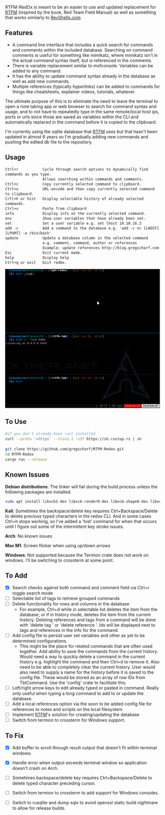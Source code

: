 RTFM-RedOx is meant to be an easier to use and updated replacement for [RTFM](https://github.com/leostat/rtfm) (inspired by the book, Red Team Field Manual) as well as something that works similarly to [RevShells.com](https://revshells.com/).  

## Features
- A command line interface that includes a quick search for commands and comments within the included database.  Searching on command comments is useful for something like mimikatz, where mimikatz isn't in the actual command syntax itself, but is referenced in the comments.  
- There is variable replacement similar to msfconsole.  Variables can be added to any command. 
- It has the ability to update command syntax already in the database as well as add new commands.  
- Multiple references (typically hyperlinks) can be added to commands for things like cheatsheets, explainer videos, tutorials, whatever.  

The ultimate purpose of this is to eliminate the need to leave the terminal to open a note taking app or web browser to search for command syntax and usage, and to not have to repeatedly type in the same remote/local host ips, ports or urls since those are saved as variables within the CLI and automatically replaced in the command before it is copied to the clipboard.

I'm currently using the sqlite database that [RTFM](https://github.com/leostat/rtfm) uses but that hasn't been updated in almost 6 years so I'm gradually adding new commands and pushing the edited db file to the repository.    

## Usage
```
Ctrl+r           Cycle through search options to dynamically find commands as you type.
                 Allows searching within commands and comments.
Ctrl+c           Copy currently selected command to clipboard.
Ctrl+u           URL-encode and then copy currently selected command to clipboard.
Crtl+h or hist   Display selectable history of already selected commands.
Ctrl+v           Paste from clipboard
info             Display info on the currently selected command.
env              Show user variables that have already been set.
set              Set a user variable e.g. set lhost 10.10.16.3
add -c           Add a command to the database e.g. 'add -c nc [LHOST] [LPORT] -e /bin/bash'
update           Update a database column in the selected command
                 e.g. comment, command, author or references
                 Example: update references http://blog.gregscharf.com
Esc              Exit current mode.
help             Display help
Ctrl+q or exit   Exit redOx.
```

![demo](./redox-demo.gif)


## To Use
```bash
#if you don't already have rust installed
curl --proto '=https' --tlsv1.2 -sSf https://sh.rustup.rs | sh

git clone https://github.com/gregscharf/RTFM-Redox.git
cd RTFM-Redox
cargo run --release
```

## Known Issues

**Debian distributions**: The linker will fail during the build process unless the following packages are installed.
```bash
sudo apt install libxcb1-dev libxcb-render0-dev libxcb-shape0-dev libxcb-xfixes0-dev
```

**Kali**: Sometimes the backspace/delete key requires Ctrl+Backspace/Delete to delete previous typed characters in the redox CLI. And in some cases Ctrl+h stops working, so I've added a 'hist' command for when that occurs until I figure out some of the intermittent key stroke issues. 

**Arch**: No known issues

**Mac M1**: Screen flicker when using up/down arrows 

**Windows**: Not supported because the Termion crate does not work on windows.  I'll be switching to crossterm at some point.


## To Add
- [X] Search checks against both command and comment field via Ctrl+r toggle search mode
- [ ] Selectable list of tags to retrieve grouped commands
- [ ] Delete functionality for rows and columns in the database
    - For example, Ctrl+d while in selectable list deletes the item from the database, or if in history mode, deletes the item from the current history.  Deleting references and tags from a command will be done with 'delete tag <id>' or 'delete reference <id>'.  Ids will be displayed next to tags and references in the info for the command.    
- [ ] Add config file to persist user set variables and other as yet to be determined configurations.
    - This might be the place for related commands that are often used together. Add ability to save the commands from the current history.  Would need a way to quickly delete a command in the current history e.g. highlight the command and then Ctrl+d to remove it. Also need to be able to completely clear the current history.  User would also need to supply a name for the history before it is saved to the config file.  These would be stored as an array of row IDs from TblCommand. Use the 'config' crate to facilitate this.  
- [ ] Left/right arrow keys to edit already typed or pasted in command.  Really only useful when typing a long command to add to or update the database.
- [ ] Add a local references option via the soon to be added config file for references to notes and scripts on the local filesystem.
- [ ] Implement [RTFM](https://github.com/leostat/rtfm)'s solution for creating/updating the database
- [ ] Switch from termion to crossterm for Windows support.

## To Fix
- [x] Add buffer to scroll through result output that doesn't fit within terminal windows.
- [x] Handle error when output exceeds terminal window so application doesn't crash on Arch.
- [ ] Sometimes backspace/delete key requires Ctrl+Backspace/Delete to delete typed character preceding cursor.
- [ ] Switch from termion to crossterm to add support for Windows consoles.      
- [ ] Switch to rusqlite and dump sqlx to avoid openssl static build nightmare to allow for release builds.

